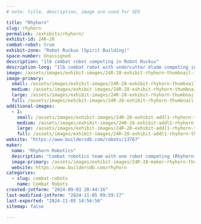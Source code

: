 ```yaml
---
# note: title, description, image are used for SEO

title: "Rhyhorn"
slug: rhyhorn
permalink: /exhibits/rhyhorn/
exhibit-id: 24R-28
combat-robot: true
exhibit-zone: "Robot Ruckus (Spirit Building)"
space-number: Unassigned
description: "1lb combat robot competing in Robot Ruckus"
description-long: "1lb combat robot with undercutter blade competing in the Robot Ruckus event."
image: /assets/images/exhibit-images/24R-28-exhibit-rhyhorn-thumbnail-img-1871-large.jpg
image-primary: 
  small: /assets/images/exhibit-images/24R-28-exhibit-rhyhorn-thumbnail-img-1871-small.jpg
  medium: /assets/images/exhibit-images/24R-28-exhibit-rhyhorn-thumbnail-img-1871-medium.jpg
  large: /assets/images/exhibit-images/24R-28-exhibit-rhyhorn-thumbnail-img-1871-large.jpg
  full: /assets/images/exhibit-images/24R-28-exhibit-rhyhorn-thumbnail-img-1871-full.jpg
additional-images: 
  - 1:
    small: /assets/images/exhibit-images/24R-28-exhibit-addl1-rhyhorn-thumbnail-img-1631-small.jpg
    medium: /assets/images/exhibit-images/24R-28-exhibit-addl1-rhyhorn-thumbnail-img-1631-medium.jpg
    large: /assets/images/exhibit-images/24R-28-exhibit-addl1-rhyhorn-thumbnail-img-1631-large.jpg
    full: /assets/images/exhibit-images/24R-28-exhibit-addl1-rhyhorn-thumbnail-img-1631-full.jpg
website: "https://www.buildersdb.com/robots/13767"
maker: 
  name: "Rhyhorn Robotics"
  description: "Combat robotics team with one robot competing (Rhyhorn), team consists of our family"
  image-primary: /assets/images/exhibit-images/24R-28-maker-rhyhorn-thumbnail-image0-medium.jpg
  website: https://www.buildersdb.com/rhyhorn
categories: 
  - slug: combat-robots
    name: Combat Robots
created-jotform: "2024-09-03 20:44:16"
last-modified-jotform: "2024-11-05 09:59:17"
last-exported: "2024-11-05 14:56:56"
sitemap: false

---
```

